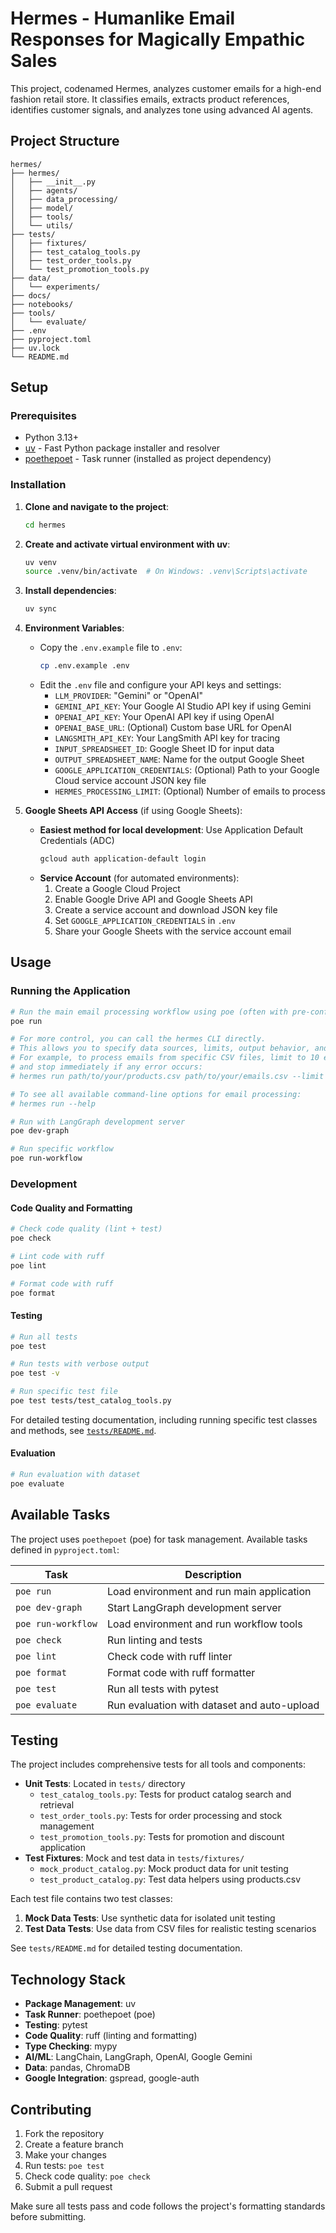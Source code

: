# Hermes - Humanlike Email Responses for Magically Empathic Sales

This project, codenamed Hermes, analyzes customer emails for a high-end fashion retail store. It classifies emails, extracts product references, identifies customer signals, and analyzes tone using advanced AI agents.

## Project Structure

```
hermes/
├── hermes/
│   ├── __init__.py
│   ├── agents/
│   ├── data_processing/
│   ├── model/
│   ├── tools/
│   └── utils/
├── tests/
│   ├── fixtures/
│   ├── test_catalog_tools.py
│   ├── test_order_tools.py
│   └── test_promotion_tools.py
├── data/
│   └── experiments/
├── docs/
├── notebooks/
├── tools/
│   └── evaluate/
├── .env
├── pyproject.toml
├── uv.lock
└── README.md
```

## Setup

### Prerequisites

- Python 3.13+
- [uv](https://github.com/astral-sh/uv) - Fast Python package installer and resolver
- [poethepoet](https://poethepoet.natn.io/) - Task runner (installed as project dependency)

### Installation

1. **Clone and navigate to the project**:
   ```bash
   cd hermes
   ```

2. **Create and activate virtual environment with uv**:
   ```bash
   uv venv
   source .venv/bin/activate  # On Windows: .venv\Scripts\activate
   ```

3. **Install dependencies**:
   ```bash
   uv sync
   ```

4. **Environment Variables**:
   - Copy the `.env.example` file to `.env`:
     ```bash
     cp .env.example .env
     ```
   - Edit the `.env` file and configure your API keys and settings:
     - `LLM_PROVIDER`: "Gemini" or "OpenAI"
     - `GEMINI_API_KEY`: Your Google AI Studio API key if using Gemini
     - `OPENAI_API_KEY`: Your OpenAI API key if using OpenAI
     - `OPENAI_BASE_URL`: (Optional) Custom base URL for OpenAI
     - `LANGSMITH_API_KEY`: Your LangSmith API key for tracing
     - `INPUT_SPREADSHEET_ID`: Google Sheet ID for input data
     - `OUTPUT_SPREADSHEET_NAME`: Name for the output Google Sheet
     - `GOOGLE_APPLICATION_CREDENTIALS`: (Optional) Path to your Google Cloud service account JSON key file
     - `HERMES_PROCESSING_LIMIT`: (Optional) Number of emails to process

5. **Google Sheets API Access** (if using Google Sheets):
   - **Easiest method for local development**: Use Application Default Credentials (ADC)
     ```bash
     gcloud auth application-default login
     ```
   - **Service Account** (for automated environments):
     1. Create a Google Cloud Project
     2. Enable Google Drive API and Google Sheets API
     3. Create a service account and download JSON key file
     4. Set `GOOGLE_APPLICATION_CREDENTIALS` in `.env`
     5. Share your Google Sheets with the service account email

## Usage

### Running the Application

```bash
# Run the main email processing workflow using poe (often with pre-configured sources)
poe run

# For more control, you can call the hermes CLI directly.
# This allows you to specify data sources, limits, output behavior, and other options.
# For example, to process emails from specific CSV files, limit to 10 emails,
# and stop immediately if any error occurs:
# hermes run path/to/your/products.csv path/to/your/emails.csv --limit 10 --stop-on-error

# To see all available command-line options for email processing:
# hermes run --help

# Run with LangGraph development server
poe dev-graph

# Run specific workflow
poe run-workflow
```

### Development

#### Code Quality and Formatting

```bash
# Check code quality (lint + test)
poe check

# Lint code with ruff
poe lint

# Format code with ruff
poe format
```

#### Testing

```bash
# Run all tests
poe test

# Run tests with verbose output
poe test -v

# Run specific test file
poe test tests/test_catalog_tools.py
```

For detailed testing documentation, including running specific test classes and methods, see [`tests/README.md`](tests/README.md).

#### Evaluation

```bash
# Run evaluation with dataset
poe evaluate
```

## Available Tasks

The project uses `poethepoet` (poe) for task management. Available tasks defined in `pyproject.toml`:

| Task               | Description                                 |
| ------------------ | ------------------------------------------- |
| `poe run`          | Load environment and run main application   |
| `poe dev-graph`    | Start LangGraph development server          |
| `poe run-workflow` | Load environment and run workflow tools     |
| `poe check`        | Run linting and tests                       |
| `poe lint`         | Check code with ruff linter                 |
| `poe format`       | Format code with ruff formatter             |
| `poe test`         | Run all tests with pytest                   |
| `poe evaluate`     | Run evaluation with dataset and auto-upload |

## Testing

The project includes comprehensive tests for all tools and components:

- **Unit Tests**: Located in `tests/` directory
  - `test_catalog_tools.py`: Tests for product catalog search and retrieval
  - `test_order_tools.py`: Tests for order processing and stock management
  - `test_promotion_tools.py`: Tests for promotion and discount application
- **Test Fixtures**: Mock and test data in `tests/fixtures/`
  - `mock_product_catalog.py`: Mock product data for unit testing
  - `test_product_catalog.py`: Test data helpers using products.csv

Each test file contains two test classes:
1. **Mock Data Tests**: Use synthetic data for isolated unit testing
2. **Test Data Tests**: Use data from CSV files for realistic testing scenarios

See `tests/README.md` for detailed testing documentation.

## Technology Stack

- **Package Management**: uv
- **Task Runner**: poethepoet (poe)
- **Testing**: pytest
- **Code Quality**: ruff (linting and formatting)
- **Type Checking**: mypy
- **AI/ML**: LangChain, LangGraph, OpenAI, Google Gemini
- **Data**: pandas, ChromaDB
- **Google Integration**: gspread, google-auth

## Contributing

1. Fork the repository
2. Create a feature branch
3. Make your changes
4. Run tests: `poe test`
5. Check code quality: `poe check`
6. Submit a pull request

Make sure all tests pass and code follows the project's formatting standards before submitting.
